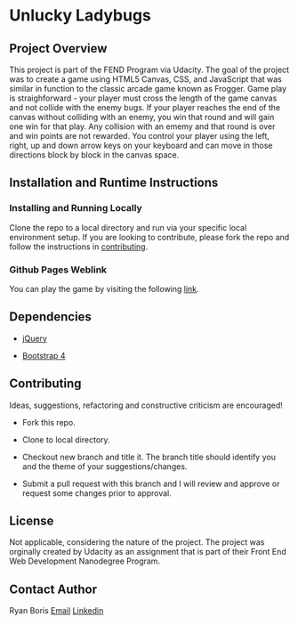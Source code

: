 # Unlucky Ladybugs

## Project Overview

This project is part of the FEND Program via Udacity.  The goal of the project was to create a game using HTML5 Canvas, CSS, and JavaScript that was similar in function to the classic arcade game known as Frogger.  Game play is straighforward - your player must cross the length of the game canvas and not collide with the enemy bugs.  If your player reaches the end of the canvas without colliding with an enemy, you win that round and will gain one win for that play.  Any collision with an ememy and that round is over and win points are not rewarded.  You control your player using the left, right, up and down arrow keys on your keyboard and can move in those directions block by block in the canvas space.  

## Installation and Runtime Instructions

### Installing and Running Locally

Clone the repo to a local directory and run via your specific local environment setup.  If you are looking to contribute, please fork the repo and follow the instructions in [contributing](#contributing).

### Github Pages Weblink

You can play the game by visiting the following [link](https://neodynia.github.com/frontend-nanodegree-arcade-game).

## Dependencies

* [jQuery](https://www.jquery.com)

* [Bootstrap 4](https://www.getbootstrap.com)

## Contributing

Ideas, suggestions, refactoring and constructive criticism are encouraged!

* Fork this repo.

* Clone to local directory.

* Checkout new branch and title it.  The branch title should identify you and the theme of your suggestions/changes.

* Submit a pull request with this branch and I will review and approve or request some changes prior to approval.

## License

Not applicable, considering the nature of the project.  The project was orginally created by Udacity as an assignment that is part of their Front End Web Development Nanodegree Program.

## Contact Author

Ryan Boris
[Email](rbwebdev@icloud.com)
[Linkedin](https://www.linkedin.com/in/ryanboris)
